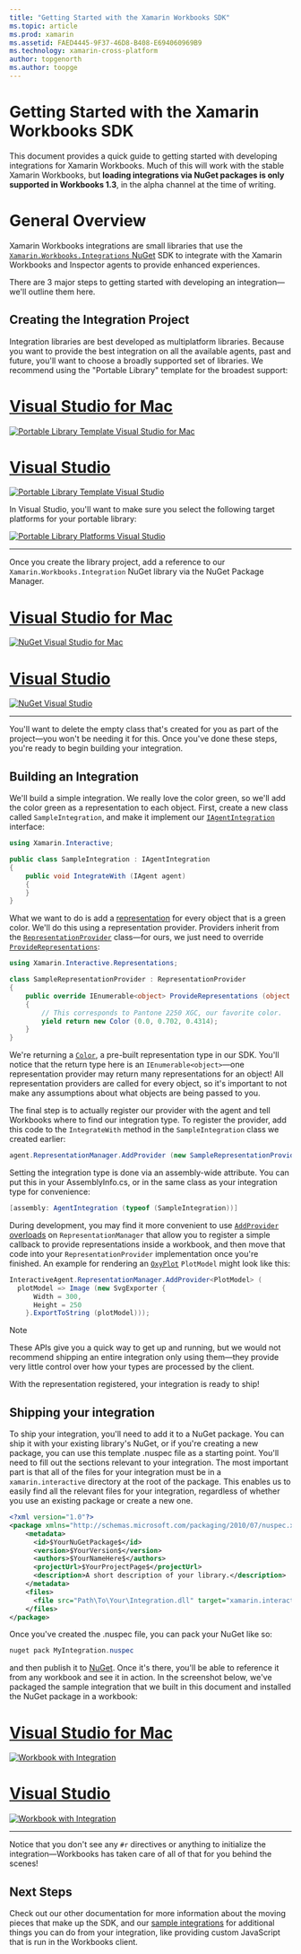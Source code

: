 ```yaml
---
title: "Getting Started with the Xamarin Workbooks SDK"
ms.topic: article
ms.prod: xamarin
ms.assetid: FAED4445-9F37-46D8-B408-E694060969B9
ms.technology: xamarin-cross-platform
author: topgenorth
ms.author: toopge
---
```


# Getting Started with the Xamarin Workbooks SDK

This document provides a quick guide to getting started with developing
integrations for Xamarin Workbooks. Much of this will work with the stable
Xamarin Workbooks, but **loading integrations via NuGet packages is only
supported in Workbooks 1.3**, in the alpha channel at the time of writing.

# General Overview

Xamarin Workbooks integrations are small libraries that use the
[`Xamarin.Workbooks.Integrations` NuGet][nuget] SDK to integrate with the Xamarin
Workbooks and Inspector agents to provide enhanced experiences.

There are 3 major steps to getting started with developing an
integration—we'll outline them here.

## Creating the Integration Project

Integration libraries are best developed as multiplatform libraries. Because you
want to provide the best integration on all the available agents, past and
future, you'll want to choose a broadly supported set of libraries. We recommend
using the "Portable Library" template for the broadest support:

# [Visual Studio for Mac](#tab/vsmac)

[![Portable Library Template Visual Studio for Mac](images/xamarin-studio-pcl.png)](images/xamarin-studio-pcl.png#lightbox)

# [Visual Studio](#tab/vswin)

[![Portable Library Template Visual Studio](images/visual-studio-pcl.png)](images/visual-studio-pcl.png#lightbox)

In Visual Studio, you'll want to make sure you select the following target
platforms for your portable library:

[![Portable Library Platforms Visual Studio](images/visual-studio-pcl-platforms.png)](images/visual-studio-pcl-platforms.png#lightbox)

-----

Once you create the library project, add a reference to our
`Xamarin.Workbooks.Integration` NuGet library via the NuGet Package Manager.

# [Visual Studio for Mac](#tab/vsmac)

[![NuGet Visual Studio for Mac](images/xamarin-studio-nuget.png)](images/xamarin-studio-nuget.png#lightbox)

# [Visual Studio](#tab/vswin)

[![NuGet Visual Studio](images/visual-studio-nuget.png)](images/visual-studio-nuget.png#lightbox)

-----

You'll want to delete the empty class that's created for you as part of the
project—you won't be needing it for this. Once you've done these steps,
you're ready to begin building your integration.

## Building an Integration

We'll build a simple integration. We really love the color green, so we'll
add the color green as a representation to each object. First, create a new
class called `SampleIntegration`, and make it implement our
[`IAgentIntegration`][integration-type] interface:

```csharp
using Xamarin.Interactive;

public class SampleIntegration : IAgentIntegration
{
    public void IntegrateWith (IAgent agent)
    {
    }
}
```

What we want to do is add a [representation](~/tools/workbooks/sdk/representations.md) for every object that is a
green color. We'll do this using a representation provider. Providers inherit
from the [`RepresentationProvider`][reppr] class—for ours, we just need to
override [`ProvideRepresentations`][prrep]:

```csharp
using Xamarin.Interactive.Representations;

class SampleRepresentationProvider : RepresentationProvider
{
    public override IEnumerable<object> ProvideRepresentations (object obj)
    {
        // This corresponds to Pantone 2250 XGC, our favorite color.
        yield return new Color (0.0, 0.702, 0.4314);
    }
}
```

We're returning a [`Color`][color], a pre-built representation type in our SDK.
You'll notice that the return type here is an `IEnumerable<object>`&mdash;one
representation provider may return many representations for an object! All
representation providers are called for every object, so it's important to not
make any assumptions about what objects are being passed to you.

The final step is to actually register our provider with the agent and tell
Workbooks where to find our integration type. To register the provider, add this
code to the `IntegrateWith` method in the `SampleIntegration` class we created
earlier:

```csharp
agent.RepresentationManager.AddProvider (new SampleRepresentationProvider ());
```

Setting the integration type is done via an assembly-wide attribute. You can put
this in your AssemblyInfo.cs, or in the same class as your integration type for
convenience:

```csharp
[assembly: AgentIntegration (typeof (SampleIntegration))]
````

During development, you may find it more convenient to
use [`AddProvider` overloads][addprovider] on `RepresentationManager` that allow
you to register a simple callback to provide representations inside a workbook,
and then move that code into your `RepresentationProvider` implementation once
you're finished. An example for rendering an [`OxyPlot`][oxyplot] `PlotModel`
might look like this:

```csharp
InteractiveAgent.RepresentationManager.AddProvider<PlotModel> (
  plotModel => Image (new SvgExporter {
      Width = 300,
      Height = 250
    }.ExportToString (plotModel)));
```

> [!NOTE]
> These APIs give you a quick way to get up and running, but we would not
  recommend shipping an entire integration only using them&mdash;they provide very
  little control over how your types are processed by the client.

With the representation registered, your integration is ready to ship!

## Shipping your integration

To ship your integration, you'll need to add it to a NuGet package.
You can ship it with your existing library's NuGet, or if you're creating a
new package, you can use this template .nuspec file as a starting point.
You'll need to fill out the sections relevant to your integration. The most
important part is that all of the files for your integration must be in a
`xamarin.interactive` directory at the root of the package. This enables us
to easily find all the relevant files for your integration, regardless of
whether you use an existing package or create a new one.

```xml
<?xml version="1.0"?>
<package xmlns="http://schemas.microsoft.com/packaging/2010/07/nuspec.xsd">
    <metadata>
      <id>$YourNuGetPackage$</id>
      <version>$YourVersion$</version>
      <authors>$YourNameHere$</authors>
      <projectUrl>$YourProjectPage$</projectUrl>
      <description>A short description of your library.</description>
    </metadata>
    <files>
      <file src="Path\To\Your\Integration.dll" target="xamarin.interactive" />
    </files>
</package>
```

Once you've created the .nuspec file, you can pack your NuGet like so:

```csharp
nuget pack MyIntegration.nuspec
```

and then publish it to [NuGet][nugetorg]. Once it's there, you'll be able to
reference it from any workbook and see it in action. In the screenshot below,
we've packaged the sample integration that we built in this document and
installed the NuGet package in a workbook:

# [Visual Studio for Mac](#tab/vsmac)

[![Workbook with Integration](images/mac-workbooks-integrated.png)](images/mac-workbooks-integrated.png#lightbox)

# [Visual Studio](#tab/vswin)

[![Workbook with Integration](images/windows-workbooks-integrated.png)](images/windows-workbooks-integrated.png#lightbox)

-----

Notice that you don't see any `#r` directives or anything to initialize the
integration—Workbooks has taken care of all of that for you behind the scenes!

## Next Steps

Check out our other documentation for more information about the
moving pieces that make up the SDK, and our [sample integrations](~/tools/workbooks/samples/index.md) for
additional things you can do from your integration, like providing custom
JavaScript that is run in the Workbooks client.

[integration-type]: /api/type/Xamarin.Interactive.IAgentIntegration/
[repman-api]: /api/type/Xamarin.Interactive.Representations.IRepresentationManager/
[color]: /api/type/Xamarin.Interactive.Representations.Color/
[xir]: /api/namespace/Xamarin.Interactive.Representations/
[reppr]: /api/type/Xamarin.Interactive.Representations.RepresentationProvider/
[prrep]: /api/member/Xamarin.Interactive.Representations.RepresentationProvider.ProvideRepresentations/p/System.Object/
[nugetorg]: https://nuget.org
[nuget]: https://nuget.org/packages/Xamarin.Workbooks.Integration
[addprovider]: /api/member/Xamarin.Interactive.Representations.IRepresentationManager.AddProvider/
[oxyplot]: http://www.oxyplot.org/
